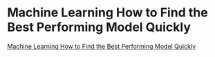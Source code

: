 # Machine Learning How to Find the Best Performing Model Quickly
[Machine Learning How to Find the Best Performing Model Quickly](https://aiwithcloud.com/2022/09/19/machine_learning_how_to_find_the_best_performing_model_quickly/)